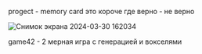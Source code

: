 progect - memory card это короче где верно - не верно


![Снимок экрана 2024-03-30 162034](https://github.com/ktyptyt22812/myprogegts/assets/165475304/9700e6e4-0a0f-4cb8-b23b-bc3571d8c751)

game42 - 2 мерная игра с генерацией и вокселями